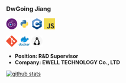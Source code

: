 ### DwGoing Jiang

[<img src="https://github.com/Dwgoing/Dwgoing/raw/master/resources/netcore.png" width="30">]()  [<img src="https://github.com/Dwgoing/Dwgoing/raw/master/resources/python.png" width="30">]() [<img src="https://github.com/Dwgoing/Dwgoing/raw/master/resources/cpp.png" width="30">]() [<img src="https://github.com/Dwgoing/Dwgoing/raw/master/resources/javascript.png" width="30">]()

[<img src="https://github.com/Dwgoing/Dwgoing/raw/master/resources/git.png" width="30">]() [<img src="https://github.com/Dwgoing/Dwgoing/raw/master/resources/docker.png" width="30">]() [<img src="https://github.com/Dwgoing/Dwgoing/raw/master/resources/linux.png" width="30">]()

-  **Position: R&D Supervisor**
-  **Company: EWELL TECHNOLOGY Co., LTD**

[![github stats](https://github-readme-stats.vercel.app/api?username=DwGoingJiang&show_icons=true)](https://github.com/anuraghazra/github-readme-stats)

